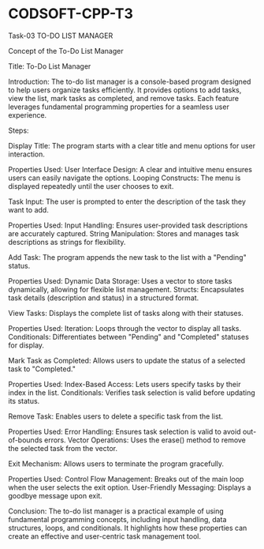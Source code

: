 # CODSOFT-CPP-T3

Task-03 TO-DO LIST MANAGER

Concept of the To-Do List Manager

Title: To-Do List Manager

Introduction: The to-do list manager is a console-based program designed to help users organize tasks efficiently. It provides options to add tasks, view the list, mark tasks as completed, and remove tasks. Each feature leverages fundamental programming properties for a seamless user experience.

Steps:

Display Title: The program starts with a clear title and menu options for user interaction.

Properties Used: User Interface Design: A clear and intuitive menu ensures users can easily navigate the options. Looping Constructs: The menu is displayed repeatedly until the user chooses to exit.

Task Input: The user is prompted to enter the description of the task they want to add.

Properties Used: Input Handling: Ensures user-provided task descriptions are accurately captured. String Manipulation: Stores and manages task descriptions as strings for flexibility.

Add Task: The program appends the new task to the list with a "Pending" status.

Properties Used: Dynamic Data Storage: Uses a vector to store tasks dynamically, allowing for flexible list management. Structs: Encapsulates task details (description and status) in a structured format.

View Tasks: Displays the complete list of tasks along with their statuses.

Properties Used: Iteration: Loops through the vector to display all tasks. Conditionals: Differentiates between "Pending" and "Completed" statuses for display.

Mark Task as Completed: Allows users to update the status of a selected task to "Completed."

Properties Used: Index-Based Access: Lets users specify tasks by their index in the list. Conditionals: Verifies task selection is valid before updating its status.

Remove Task: Enables users to delete a specific task from the list.

Properties Used: Error Handling: Ensures task selection is valid to avoid out-of-bounds errors. Vector Operations: Uses the erase() method to remove the selected task from the vector.

Exit Mechanism: Allows users to terminate the program gracefully.

Properties Used: Control Flow Management: Breaks out of the main loop when the user selects the exit option. User-Friendly Messaging: Displays a goodbye message upon exit.

Conclusion: The to-do list manager is a practical example of using fundamental programming concepts, including input handling, data structures, loops, and conditionals. It highlights how these properties can create an effective and user-centric task management tool.
